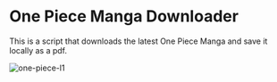 # One Piece Manga Downloader
This is a script that downloads the latest One Piece Manga and save it locally as a pdf.

![one-piece-l1](https://user-images.githubusercontent.com/46288072/58664423-984c0880-82fc-11e9-88f1-49d0955caf0e.jpg)
